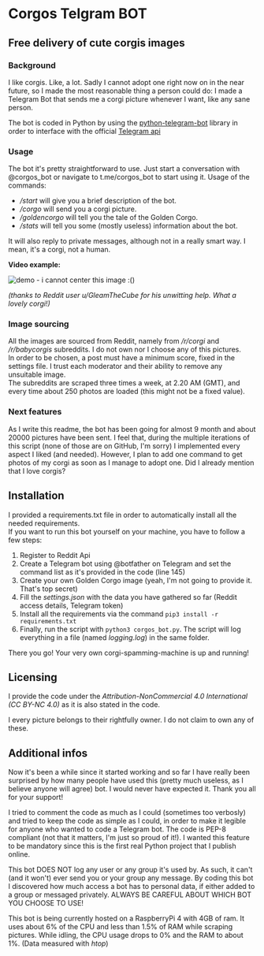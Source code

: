 # Corgos Telgram BOT
## Free delivery of cute corgis images

### Background
I like corgis. Like, a lot. Sadly I cannot adopt one right now on in the near future, so I made the most reasonable thing a person could do:
I made a Telegram Bot that sends me a corgi picture whenever I want, like any sane person.

The bot is coded in Python by using the [python-telegram-bot](https://github.com/python-telegram-bot/python-telegram-bot) library in order to interface with the official [Telegram api](https://core.telegram.org/)

### Usage
The bot it's pretty straightforward to use. Just start a conversation with \@corgos_bot or navigate to t.me/corgos_bot to start using it.
Usage of the commands:
* */start* will give you a brief description of the bot.
* */corgo* will send you a corgi picture.
* */goldencorgo* will tell you the tale of the Golden Corgo.
* */stats* will tell you some (mostly useless) information about the bot.

It will also reply to private messages, although not in a really smart way. I mean, it's a corgi, not a human.

**Video example:**

![demo - i cannot center this image :()](https://media.giphy.com/media/STxn673gNkyXwQXr1w/giphy.gif)

*(thanks to Reddit user u/GleamTheCube for his unwitting help. What a lovely corgi!)*

### Image sourcing
All the images are sourced from Reddit, namely from */r/corgi* and */r/babycorgis* subreddits. I do not own nor I choose any of this pictures. <br>
In order to be chosen, a post must have a minimum score, fixed in the settings file. I trust each moderator and their ability to remove any unsuitable image. <br>
The subreddits are scraped three times a week, at 2.20 AM (GMT), and every time about 250 photos are loaded (this might not be a fixed value).

### Next features
As I write this readme, the bot has been going for almost 9 month and about 20000 pictures have been sent.
I feel that, during the multiple iterations of this script (none of those are on GitHub, I'm sorry) I implemented every aspect I liked (and needed).
However, I plan to add one command to get photos of my corgi as soon as I manage to adopt one. Did I already mention that I love corgis?


## Installation
I provided a requirements.txt file in order to automatically install all the needed requirements. <br>
If you want to run this bot yourself on your machine, you have to follow a few steps:
1. Register to Reddit Api
2. Create a Telegram bot using \@botfather on Telegram and set the command list as it's provided in the code (line 145)
3. Create your own Golden Corgo image (yeah, I'm not going to provide it. That's top secret)
4. Fill the *settings.json* with the data you have gathered so far (Reddit access details, Telegram token)
5. Install all the requirements via the command `pip3 install -r requirements.txt`
6. Finally, run the script with `python3 corgos_bot.py`. The script will log everything in a file (named *logging.log*) in the same folder.

There you go! Your very own corgi-spamming-machine is up and running!

## Licensing
I provide the code under the *Attribution-NonCommercial 4.0 International (CC BY-NC 4.0)* as it is also stated in the code.

I every picture belongs to their rightfully owner. I do not claim to own any of these.

## Additional infos
Now it's been a while since it started working and so far I have really been surprised by how many people have used this (pretty much useless, as I believe anyone will agree) bot.
I would never have expected it. Thank you all for your support!

I tried to comment the code as much as I could (sometimes too verbosly) and tried to keep the code as simple as I could, in order to make it legible for anyone who wanted to code a Telegram bot.
The code is PEP-8 compliant (not that it matters, I'm just so proud of it!). I wanted this feature to be mandatory since this is the first real Python project that I publish online.

This bot DOES NOT log any user or any group it's used by. As such, it can't (and it won't) ever send you or your group any message.
By coding this bot I discovered how much access a bot has to personal data, if either added to a group or messaged privately. ALWAYS BE CAREFUL ABOUT WHICH BOT YOU CHOOSE TO USE!

This bot is being currently hosted on a RaspberryPi 4 with 4GB of ram. It uses about 6% of the CPU and less than 1.5% of RAM while scraping pictures. While idling, the CPU usage drops to 0% and the RAM to about 1%.
(Data measured with *htop*)
